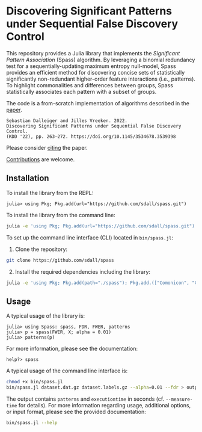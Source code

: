 # Discovering Significant Patterns under Sequential False Discovery Control

This repository provides a Julia library that implements the *Significant Pattern Association* (Spass) algorithm. By leveraging a binomial redundancy test for a sequentially-updating maximum entropy null-model, Spass provides an efficient method for discovering concise sets of statistically significantly non-redundant higher-order feature interactions (i.e., patterns). To highlight commonalities and differences between groups, Spass statistically associates each pattern with a subset of groups.

The code is a from-scratch implementation of algorithms described in the [paper](https://doi.org/10.1145/3534678.3539398). 

```
Sebastian Dalleiger and Jilles Vreeken. 2022. 
Discovering Significant Patterns under Sequential False Discovery Control. 
(KDD '22), pp. 263–272. https://doi.org/10.1145/3534678.3539398
```

Please consider [citing](CITATION.bib) the paper.

[Contributions](CONTRIBUTING.md) are welcome.

## Installation

To install the library from the REPL:
```julia-repl
julia> using Pkg; Pkg.add(url="https://github.com/sdall/spass.git")
```

To install the library from the command line:
```sh
julia -e 'using Pkg; Pkg.add(url="https://github.com/sdall/spass.git")'
```

To set up the command line interface (CLI) located in `bin/spass.jl`:

1. Clone the repository:
```sh
git clone https://github.com/sdall/spass
```
2. Install the required dependencies including the library:
```sh
julia -e 'using Pkg; Pkg.add(path="./spass"); Pkg.add.(["Comonicon", "CSV", "GZip", "JSON"])'
```

## Usage

A typical usage of the library is: 
```julia-repl
julia> using Spass: spass, FDR, FWER, patterns
julia> p = spass(FWER, X; alpha = 0.01)
julia> patterns(p)
```
For more information, please see the documentation:
```julia-repl
help?> spass
```

A typical usage of the command line interface is:
```sh
chmod +x bin/spass.jl
bin/spass.jl dataset.dat.gz dataset.labels.gz --alpha=0.01 --fdr > output.json
```
The output contains `patterns` and `executiontime` in seconds (cf. `--measure-time` for details).
For more information regarding usage, additional options, or input format, please see the provided documentation:
```sh
bin/spass.jl --help
```
